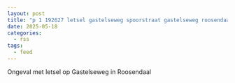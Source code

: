 ```yaml
---
layout: post
title: "p 1 192627 letsel gastelseweg spoorstraat gastelseweg roosendaal"
date: 2025-05-18
categories: 
  - rss
tags: 
  - feed
---
```


Ongeval met letsel op Gastelseweg in Roosendaal
